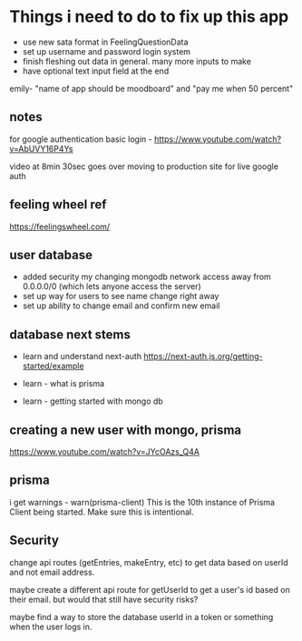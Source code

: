 # Things i need to do to fix up this app

- use new sata format in FeelingQuestionData
- set up username and password login system
- finish fleshing out data in general. many more inputs to make
- have optional text input field at the end

emily- "name of app should be moodboard" and "pay me when 50 percent"

## notes

for google authentication basic login - https://www.youtube.com/watch?v=AbUVY16P4Ys

video at 8min 30sec goes over moving to production site for live google auth

## feeling wheel ref

https://feelingswheel.com/

## user database

- added security my changing mongodb network access away from 0.0.0.0/0 (which lets anyone access the server)
- set up way for users to see name change right away
- set up ability to change email and confirm new email

## database next stems

- learn and understand next-auth
  https://next-auth.js.org/getting-started/example

- learn - what is prisma
- learn - getting started with mongo db

## creating a new user with mongo, prisma

https://www.youtube.com/watch?v=JYcOAzs_Q4A

## prisma

i get warnings - warn(prisma-client) This is the 10th instance of Prisma Client being started. Make sure this is intentional.

## Security

change api routes (getEntries, makeEntry, etc) to get data based on userId and not email address.

maybe create a different api route for getUserId to get a user's id based on their email. but would that still have security risks?

maybe find a way to store the database userId in a token or something when the user logs in.
